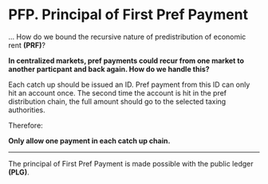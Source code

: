 # PFP. Principal of First Pref Payment

... How do we bound the recursive nature of predistribution of economic rent **(PRF)**?

**In centralized markets, pref payments could recur from one market to another particpant and back again.  How do we handle this?**

Each catch up should be issued an ID.  Pref payment from this ID can only hit an account once. The second time the account is hit in the pref distribution chain, the full amount should go to the selected taxing authorities.

Therefore:

**Only allow one payment in each catch up chain.**

----------

The principal of First Pref Payment is made possible with the public ledger **(PLG)**.
